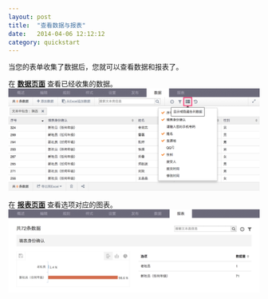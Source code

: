 ```yaml
---
layout: post
title:  "查看数据与报表"
date:   2014-04-06 12:12:12
category: quickstart
---
```


当您的表单收集了数据后，您就可以查看数据和报表了。

在 **[数据页面](data.html)** 查看已经收集的数据。
	![](/images/data-show_hidden_col.png)

在 **[报表页面](report.html)** 查看选项对应的图表。
	![](/images/report-result.png)
